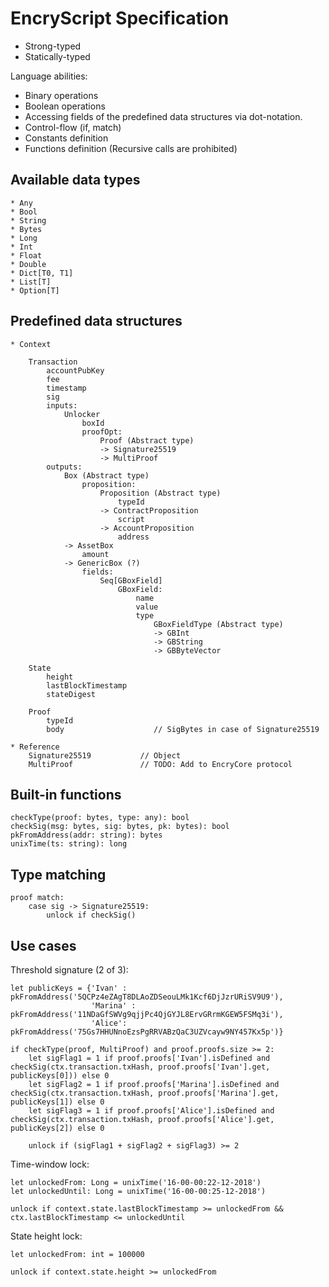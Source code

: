 # EncryScript Specification

* Strong-typed
* Statically-typed

Language abilities:
* Binary operations
* Boolean operations
* Accessing fields of the predefined data structures via dot-notation.
* Control-flow (if, match)
* Constants definition
* Functions definition (Recursive calls are prohibited)

## Available data types

    * Any
    * Bool
    * String
    * Bytes
    * Long
    * Int
    * Float
    * Double
    * Dict[T0, T1]
    * List[T]
    * Option[T]

## Predefined data structures

    * Context
        
        Transaction
            accountPubKey
            fee
            timestamp
            sig
            inputs:
                Unlocker
                    boxId
                    proofOpt:
                        Proof (Abstract type)
                        -> Signature25519
                        -> MultiProof
            outputs:
                Box (Abstract type)
                    proposition:
                        Proposition (Abstract type)
                            typeId
                        -> ContractProposition
                            script
                        -> AccountProposition
                            address
                -> AssetBox
                    amount
                -> GenericBox (?)
                    fields:
                        Seq[GBoxField]
                            GBoxField:
                                name
                                value
                                type
                                    GBoxFieldType (Abstract type)
                                    -> GBInt
                                    -> GBString
                                    -> GBByteVector

        State
            height
            lastBlockTimestamp
            stateDigest

        Proof
            typeId
            body                    // SigBytes in case of Signature25519
        
    * Reference
        Signature25519           // Object
        MultiProof               // TODO: Add to EncryCore protocol
       
## Built-in functions
    
    checkType(proof: bytes, type: any): bool
    checkSig(msg: bytes, sig: bytes, pk: bytes): bool
    pkFromAddress(addr: string): bytes
    unixTime(ts: string): long

## Type matching

    proof match:
        case sig -> Signature25519:
            unlock if checkSig()

## Use cases
Threshold signature (2 of 3):
    
    let publicKeys = {'Ivan' : pkFromAddress('5QCPz4eZAgT8DLAoZDSeouLMk1Kcf6DjJzrURiSV9U9'), 
                      'Marina' : pkFromAddress('11NDaGfSWVg9qjjPc4QjGYJL8ErvGRrmKGEW5FSMq3i'), 
                      'Alice': pkFromAddress('75Gs7HHUNnoEzsPgRRVABzQaC3UZVcayw9NY457Kx5p')}

    if checkType(proof, MultiProof) and proof.proofs.size >= 2:
        let sigFlag1 = 1 if proof.proofs['Ivan'].isDefined and checkSig(ctx.transaction.txHash, proof.proofs['Ivan'].get, publicKeys[0])) else 0
        let sigFlag2 = 1 if proof.proofs['Marina'].isDefined and checkSig(ctx.transaction.txHash, proof.proofs['Marina'].get, publicKeys[1]) else 0
        let sigFlag3 = 1 if proof.proofs['Alice'].isDefined and checkSig(ctx.transaction.txHash, proof.proofs['Alice'].get, publicKeys[2]) else 0
        
        unlock if (sigFlag1 + sigFlag2 + sigFlag3) >= 2
        
Time-window lock:

    let unlockedFrom: Long = unixTime('16-00-00:22-12-2018')
    let unlockedUntil: Long = unixTime('16-00-00:25-12-2018')
    
    unlock if context.state.lastBlockTimestamp >= unlockedFrom && ctx.lastBlockTimestamp <= unlockedUntil
        
State height lock:

    let unlockedFrom: int = 100000
    
    unlock if context.state.height >= unlockedFrom
